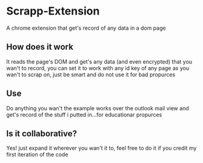 # Scrapp-Extension
A chrome extension that get's record of any data in a dom page

## How does it work
It reads the page's DOM and get's any data (and even encrypted) that you wan't to record, you can set it to work with any id key of any page as you wan't to scrap on, just be smart and do not use it for bad propurces

## Use
Do anything you wan't the example works over the outlook mail view and get's record of the stuff i putted in...for educationar propurces

## Is it collaborative?
Yes! just expand it wherever you wan't it to, feel free to do it if you credit my first iteration of the code
